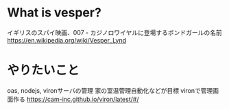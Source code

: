 # What is vesper?
イギリスのスパイ映画、007 - カジノロワイヤルに登場するボンドガールの名前
https://en.wikipedia.org/wiki/Vesper_Lynd

# やりたいこと
oas, nodejs, vironサーバの管理
家の室温管理自動化などが目標
vironで管理画面作る
https://cam-inc.github.io/viron/latest/#/
